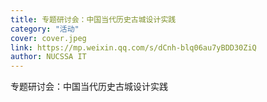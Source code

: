 ```yaml
---
title: 专题研讨会：中国当代历史古城设计实践
category: "活动"
cover: cover.jpeg
link: https://mp.weixin.qq.com/s/dCnh-blq06au7yBDD30ZiQ
author: NUCSSA IT
---
```

专题研讨会：中国当代历史古城设计实践
